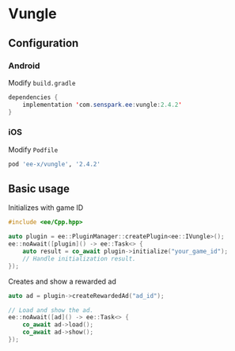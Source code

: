 # Vungle
## Configuration
### Android
Modify `build.gradle`
```java
dependencies {
    implementation 'com.senspark.ee:vungle:2.4.2'
}
```

### iOS
Modify `Podfile`
```ruby
pod 'ee-x/vungle', '2.4.2'
```

## Basic usage
Initializes with game ID
```cpp
#include <ee/Cpp.hpp>

auto plugin = ee::PluginManager::createPlugin<ee::IVungle>();
ee::noAwait([plugin]() -> ee::Task<> {
    auto result = co_await plugin->initialize("your_game_id");
    // Handle initialization result.
});
```

Creates and show a rewarded ad
```cpp
auto ad = plugin->createRewardedAd("ad_id");

// Load and show the ad.
ee::noAwait([ad]() -> ee::Task<> {
    co_await ad->load();
    co_await ad->show();
});
```